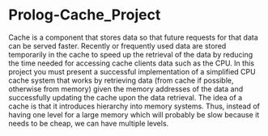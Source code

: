 # Prolog-Cache_Project
Cache is a component that stores data so that future requests for that data can be
served faster. Recently or frequently used data are stored temporarily in the cache
to speed up the retrieval of the data by reducing the time needed for accessing
cache clients data such as the CPU.
In this project you must present a successful implementation of a simplified
CPU cache system that works by retrieving data (from cache if possible, otherwise
from memory) given the memory addresses of the data and successfully updating
the cache upon the data retrieval.
The idea of a cache is that it introduces hierarchy into memory systems. Thus,
instead of having one level for a large memory which will probably be slow because
it needs to be cheap, we can have multiple levels.
